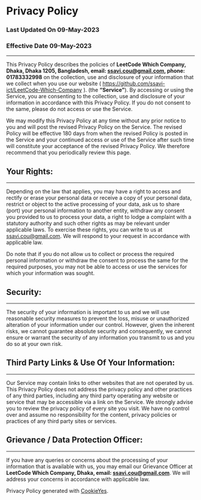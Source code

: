 # Privacy Policy 
### Last Updated On 09-May-2023 
### Effective Date 09-May-2023 
 ---
 This Privacy Policy describes the policies of **LeetCode Which Company, Dhaka, Dhaka 1205, Bangladesh, email: ssavi.cou@gmail.com, phone: 01783332998** on the collection, use and disclosure of your information that we collect when you use our website ( https://github.com/ssavi-ict/LeetCode-Which-Company ). (the **“Service”**). By accessing or using the Service, you are consenting to the collection, use and disclosure of your information in accordance with this Privacy Policy. If you do not consent to the same, please do not access or use the Service. 

 We may modify this Privacy Policy at any time without any prior notice to you and will post the revised Privacy Policy on the Service. The revised Policy will be effective 180 days from when the revised Policy is posted in the Service and your continued access or use of the Service after such time will constitute your acceptance of the revised Privacy Policy. We therefore recommend that you periodically review this page. 
 
 ## Your Rights: 
 ---
 Depending on the law that applies, you may have a right to access and rectify or erase your personal data or receive a copy of your personal data, restrict or object to the active processing of your data, ask us to share (port) your personal information to another entity, withdraw any consent you provided to us to process your data, a right to lodge a complaint with a statutory authority and such other rights as may be relevant under applicable laws. To exercise these rights, you can write to us at ssavi.cou@gmail.com. We will respond to your request in accordance with applicable law. 

 Do note that if you do not allow us to collect or process the required personal information or withdraw the consent to process the same for the required purposes, you may not be able to access or use the services for which your information was sought. 
 
 ## Security: 
 ---
 The security of your information is important to us and we will use reasonable security measures to prevent the loss, misuse or unauthorized alteration of your information under our control. However, given the inherent risks, we cannot guarantee absolute security and consequently, we cannot ensure or warrant the security of any information you transmit to us and you do so at your own risk. 
 
 ## Third Party Links & Use Of Your Information: 
 ---
 Our Service may contain links to other websites that are not operated by us. This Privacy Policy does not address the privacy policy and other practices of any third parties, including any third party operating any website or service that may be accessible via a link on the Service. We strongly advise you to review the privacy policy of every site you visit. We have no control over and assume no responsibility for the content, privacy policies or practices of any third party sites or services. 
 
 ## Grievance / Data Protection Officer: 
 ---
 If you have any queries or concerns about the processing of your information that is available with us, you may email our Grievance Officer at **LeetCode Which Company, Dhaka, email: ssavi.cou@gmail.com**. We will address your concerns in accordance with applicable law. 
 
 Privacy Policy generated with [CookieYes](https://www.cookieyes.com/). 
